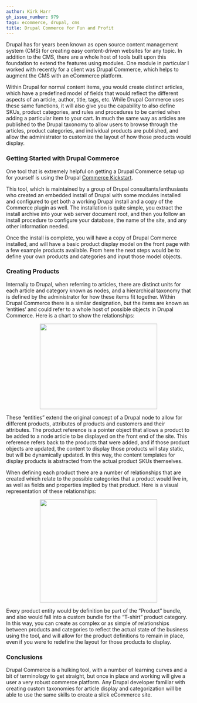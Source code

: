 ```yaml
---
author: Kirk Harr
gh_issue_number: 979
tags: ecommerce, drupal, cms
title: Drupal Commerce for Fun and Profit
---
```


Drupal has for years been known as open source content management system (CMS) for creating easy content-driven websites for any topic. In addition to the CMS, there are a whole host of tools built upon this foundation to extend the features using modules. One module in particular I worked with recently for a client was Drupal Commerce, which helps to augment the CMS with an eCommerce platform.

Within Drupal for normal content items, you would create distinct articles, which have a predefined model of fields that would reflect the different aspects of an article, author, title, tags, etc. While Drupal Commerce uses these same functions, it will also give you the capability to also define SKUs, product categories, and rules and procedures to be carried when adding a particular item to your cart. In much the same way as articles are published to the Drupal taxonomy to allow users to browse through the articles, product categories, and individual products are published, and allow the administrator to customize the layout of how those products would display.

### Getting Started with Drupal Commerce

One tool that is extremely helpful on getting a Drupal Commerce setup up for yourself is using the Drupal [Commerce Kickstart](https://drupal.org/project/commerce_kickstart).

This tool, which is maintained by a group of Drupal consultants/enthusiasts who created an embedded install of Drupal with some modules installed and configured to get both a working Drupal install and a copy of the Commerce plugin as well. The installation is quite simple, you extract the install archive into your web server document root, and then you follow an install procedure to configure your database, the name of the site, and any other information needed.

Once the install is complete, you will have a copy of Drupal Commerce installed, and will have a basic product display model on the front page with a few example products available. From here the next steps would be to define your own products and categories and input those model objects.

### Creating Products

Internally to Drupal, when referring to articles, there are distinct units for each article and category known as nodes, and a hierarchical taxonomy that is defined by the administrator for how these items fit together. Within Drupal Commerce there is a similar designation, but the items are known as ‘entities’ and could refer to a whole host of possible objects in Drupal Commerce. Here is a chart to show the relationships:

<div class="separator" style="clear: both; text-align: center;">
<a href="/blog/2014/05/06/drupal-commerce-for-fun-and-profit/image-0.png" imageanchor="1" style="margin-left: 1em; margin-right: 1em;"><img border="0" height="233" src="/blog/2014/05/06/drupal-commerce-for-fun-and-profit/image-0.png" width="320"/></a></div>

These “entities” extend the original concept of a Drupal node to allow for different products, attributes of products and customers and their attributes. The product reference is a pointer object that allows a product to be added to a node article to be displayed on the front end of the site. This reference refers back to the products that were added, and if those product objects are updated, the content to display those products will stay static, but will be dynamically updated. In this way, the content templates for display products is abstracted from the actual product SKUs themselves.

When defining each product there are a number of relationships that are created which relate to the possible categories that a product would live in, as well as fields and properties implied by that product. Here is a visual representation of these relationships:

<div class="separator" style="clear: both; text-align: center;">
<a href="/blog/2014/05/06/drupal-commerce-for-fun-and-profit/image-1.png" imageanchor="1" style="margin-left: 1em; margin-right: 1em;"><img border="0" height="281" src="/blog/2014/05/06/drupal-commerce-for-fun-and-profit/image-1.png" width="320"/></a></div>

Every product entity would by definition be part of the “Product” bundle, and also would fall into a custom bundle for the “T-shirt” product category. In this way, you can create as complex or as simple of relationships between products and categories to reflect the actual state of the business using the tool, and will allow for the product definitions to remain in place, even if you were to redefine the layout for those products to display.

### Conclusions

Drupal Commerce is a hulking tool, with a number of learning curves and a bit of terminology to get straight, but once in place and working will give a user a very robust commerce platform. Any Drupal developer familiar with creating custom taxonomies for article display and categorization will be able to use the same skills to create a slick eCommerce site.
